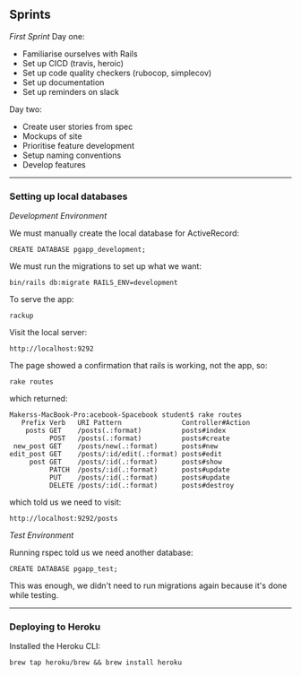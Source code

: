 ## Sprints

*First Sprint*
Day one:
* Familiarise ourselves with Rails
* Set up CICD  (travis, heroic)
* Set up code quality checkers (rubocop, simplecov)
* Set up documentation
* Set up reminders on slack

Day two:
* Create user stories from spec
* Mockups of site
* Prioritise feature development
* Setup naming conventions
* Develop features

---

### Setting up local databases


*Development Environment*

We must manually create the local database for ActiveRecord:
```
CREATE DATABASE pgapp_development;
```
We must run the migrations to set up what we want:
```
bin/rails db:migrate RAILS_ENV=development
```
To serve the app:
```
rackup
```
Visit the local server:
```
http://localhost:9292
```
The page showed a confirmation that rails is working, not the app, so:
```
rake routes
```
which returned:
```
Makerss-MacBook-Pro:acebook-Spacebook student$ rake routes
   Prefix Verb   URI Pattern               Controller#Action
    posts GET    /posts(.:format)          posts#index
          POST   /posts(.:format)          posts#create
 new_post GET    /posts/new(.:format)      posts#new
edit_post GET    /posts/:id/edit(.:format) posts#edit
     post GET    /posts/:id(.:format)      posts#show
          PATCH  /posts/:id(.:format)      posts#update
          PUT    /posts/:id(.:format)      posts#update
          DELETE /posts/:id(.:format)      posts#destroy
```
which told us we need to visit:
```
http://localhost:9292/posts
```

*Test Environment*

Running rspec told us we need another database:
```
CREATE DATABASE pgapp_test;
```
This was enough, we didn't need to run migrations again because it's done while testing.

---
### Deploying to Heroku

Installed the Heroku CLI:
```
brew tap heroku/brew && brew install heroku
```
